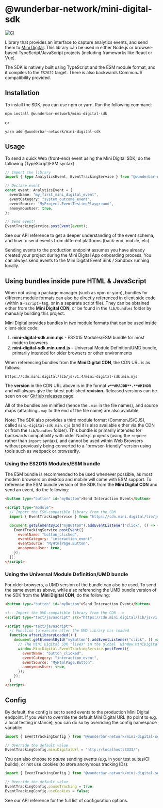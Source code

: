 # @wunderbar-network/mini-digital-sdk

[![CI](https://github.com/WunderbarNetwork/mini-digital-sdk-js/actions/workflows/ci.yaml/badge.svg)](https://github.com/WunderbarNetwork/mini-digital-sdk-js/actions/workflows/ci.yaml)

Library that provides an interface to capture analytics events, and send them to [Mini Digital](https://mini.digital). This library can be used in either Node.js or browser-based TypeScript/JavaScript projects (including frameworks like React or Vue).

The SDK is natively built using TypeScript and the ESM module format, and it compiles to the `ES2022` target. There is also backwards CommonJS compatibility provided.

## Installation

To install the SDK, you can use npm or yarn. Run the following command:

```shell
npm install @wunderbar-network/mini-digital-sdk
```

or

```shell
yarn add @wunderbar-network/mini-digital-sdk
```

## Usage

To send a quick Web (front-end) event using the Mini Digital SDK, do the following (TypeScript/ESM syntax):

```ts
// Import the library
import { type AnalyticsEvent, EventTrackingService } from "@wunderbar-network/mini-digital-sdk";

// Declare event
const event: AnalyticsEvent = {
  eventName: "my_first_mini_digital_event",
  eventCategory: "system_outcome_event",
  eventSource: "MyProject.EventTestingPlayground",
  anonymousUser: true,
};

// Send event!
EventTrackingService.postEvent(event);
```

See our API reference to get a deeper understanding of the event schema, and how to send events from different platforms (back-end, mobile, etc).

Sending events to the production endpoint assumes you have already created your project during the Mini Digital App onboarding process. You can always send events to the Mini Digital Event Sink / Sandbox running locally.

## Using bundles inside pure HTML & JavaScript

When not using a package manager (such as npm or yarn), bundles for different module formats can also be directly referenced in client side code (within a `<script>` tag, or in a separate script file). They can be obtained either from the **Mini Digital CDN**, or be found in the `lib/bundles` folder by manually building this project.

Mini Digital provides bundles in two module formats that can be used inside client-side code:

1. **mini-digital-sdk.min.mjs** - ES2015 Modules/ESM bundle for most modern browsers
2. **mini-digital-sdk.min.umd.js** - Universal Module Definition/UMD bundle, primarily intended for older browsers or other environments

When referencing bundles from the **Mini Digital CDN**, the CDN URL is as follows:

```text
https://cdn.mini.digital/lib/js/v1.4/mini-digital-sdk.min.mjs
```

The **version** in the CDN URL above is in the format **`v**#MAJOR**.**#MINOR`** and will always give the latest published **revision**. Released versions can be seen on our [GitHub releases page](https://github.com/WunderbarNetwork/mini-digital-sdk-js/releases).

All of the bundles are minified (hence the `.min` in the file names), and source maps (attaching `.map` to the end of the file name) are also available.

Note: The SDK also provides a third module format (CommonJS/CJS), called `mini-digital-sdk.min.cjs` (and it is also available either via the CDN or from the `lib/bundles` folder). This bundle is primarily intended for backwards compatibility with older Node.js projects (using the `require` rather than `import` syntax), and cannot be used within Web Browsers without previously being converted to a "browser-friendly" version using tools such as webpack or browserify.

### Using the ES2015 Modules/ESM bundle

The ESM bundle is recommended to be used whenever possible, as most modern browsers on desktop and mobile will come with ESM support. To reference the ESM bundle version of the SDK from the **Mini Digital CDN** and send an event, do the following:

```html
<button type="button" id="myButton">Send Interaction Event</button>

<script type="module">
  // Import the ESM-compatible library from the CDN
  import { EventTrackingService } from "https://cdn.mini.digital/lib/js/v1.4/mini-digital-sdk.min.mjs";

  document.getElementById("myButton").addEventListener("click", () => {
    EventTrackingService.postEvent({
      eventName: "button_clicked",
      eventCategory: "interaction_event",
      eventSource: "MyHtmlPage.Button",
      anonymousUser: true,
    });
  });
</script>
```

### Using the Universal Module Definition/UMD bundle

For older browsers, a UMD version of the bundle can also be used. To send the same event as above,
while also referencing the UMD bundle version of the SDK from the **Mini Digital CDN**, do the following:

```html
<button type="button" id="myButton">Send Interaction Event</button>

<!-- Import the UMD-compatible library from the CDN -->
<script type="text/javascript" src="https://cdn.mini.digital/lib/js/v1.4/mini-digital-sdk.min.umd.js" defer onload="afterLibraryLoaded()"></script>

<script type="text/javascript">
  // Function to execute after the UMD library has loaded
  function afterLibraryLoaded() {
    document.getElementById("myButton").addEventListener("click", () => {
      // The Mini Digital SDK "lives" in the global `window.MiniDigital` object
      window.MiniDigital.EventTrackingService.postEvent({
        eventName: "button_clicked",
        eventCategory: "interaction_event",
        eventSource: "MyHtmlPage.Button",
        anonymousUser: true,
      });
    });
  }
</script>
```

## Config

By default, the config is set to send events to the production Mini Digital endpoint. If you wish to override the default Mini Digital URL (to point to e.g. a local testing instance), you can do so by overriding the config namespace variable:

```ts
import { EventTrackingConfig } from "@wunderbar-network/mini-digital-sdk";

// Override the default value
EventTrackingConfig.miniDigitalUrl = "http://localhost:3333/";
```

You can also choose to _pause_ sending events (e.g. in your test suites/CI builds), or not use cookies (to store anonymous tracking IDs):

```ts
import { EventTrackingConfig } from "@wunderbar-network/mini-digital-sdk";

// Override the default value
EventTrackingConfig.pauseTracking = true;
EventTrackingConfig.useCookies = false;
```

See our API reference for the full list of configuration options.
